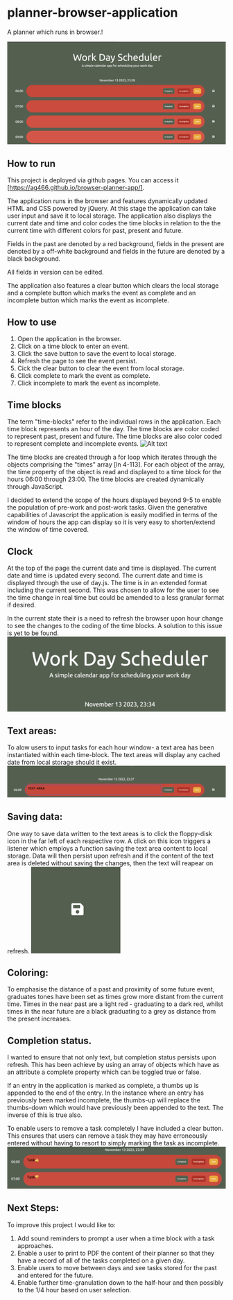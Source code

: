 # planner-browser-application
A planner which runs in browser.!

![Alt text](assets/application-img.png)
## How to run
This project is deployed via github pages. You can access it [https://ag466.github.io/browser-planner-app/].

The application runs in the browser and features dynamically updated HTML and CSS powered by jQuery. At this stage the application can take user input and save it to local storage. The application also displays the current date and time and color codes the time blocks in relation to the the current time with different colors for past, present and future.

Fields in the past are denoted by a red background, fields in the present are denoted by a off-white background and fields in the future are denoted by a black background.


All fields in version can be edited.

The application also features a clear button which clears the local storage and a complete button which marks the event as complete and an incomplete button which marks the event as incomplete.

## How to use
1. Open the application in the browser.
2. Click on a time block to enter an event.
3. Click the save button to save the event to local storage.
4. Refresh the page to see the event persist.
5. Cick the clear button to clear the event from local storage.
6. Click complete to mark the event as complete.
7. Click incomplete to mark the event as incomplete.

## Time blocks
The term "time-blocks" refer to the individual rows in the application. Each time block represents an hour of the day. The time blocks are color coded to represent past, present and future. The time blocks are also color coded to represent complete and incomplete events.
![Alt text](image.png)

The time blocks are created through a for loop which iterates through the objects comprising the "times" array [ln 4-113]. For each object of the array, the time property of the object is read and displayed to a time block for the hours 06:00 through 23:00. The time blocks are created dynamically through JavaScript.

 I decided to extend the scope of the hours displayed beyond 9-5 to enable the population of pre-work and post-work tasks. Given the generative capabilities of Javascript the application is easily modified in terms of the window of hours the app can display so it is very easy to shorten/extend the window of time covered. 


## Clock
At the top of the page the current date and time is displayed. The current date and time is updated every second. The current date and time is displayed through the use of day.js. The time is in an extended format including the current second. This was chosen to allow for the user to see the time change in real time but could be amended to a less granular format if desired.

In the current state their is a need to refresh the browser upon hour change to see the changes to the coding of the time blocks. A solution to this issue is yet to be found.
![Alt text](assets/clock-img.png)

## Text areas:
To alow users to input tasks for each hour window- a text area has been instantiated within each time-block. The text areas will display any cached date from local storage should it exist. 
![Alt text](assets/text-area.png)

## Saving data:
One way to save data written to the text areas is to click the floppy-disk icon in the far left of each respective row. A click on this icon triggers a listener which employs a function saving the text area content to local storage. Data will then persist upon refresh and if the content of the text area is deleted without saving the changes, then the text will reapear on refresh.
![Alt text](assets/save.png)

## Coloring:
To emphasise the distance of a past and proximity of some future event, graduates tones have been set as times grow more distant from the current time. Times in the near past are a light red - graduating to a dark red, whilst times in the near future are a black graduating to a grey as distance from the present increases. 

## Completion status.
I wanted to ensure that not only text, but completion status persists upon refresh. This has been achieve by using an array of objects which have as an attribute a complete property which can be toggled true or false. 

If an entry in the application is marked as complete, a thumbs up is appended to the end of the entry. In the instance where an entry has previously been marked incomplete, the thumbs-up will replace the thumbs-down which would have previously been appended to the text. The inverse of this is true also.

To enable users to remove a task completely I have included a clear button. This ensures that users can remove a task they may have erroneously entered without having to resort to simply marking the task as incomplete.
![Alt text](assets/incomplete.png)

## Next Steps:
To improve this project I would like to:
1. Add sound reminders to prompt a user when a time block with a task approaches.
2. Enable a user to print to PDF the content of their planner so that they have a record of all of the tasks completed on a given day.
3. Enable users to move between days and see tasks stored for the past and entered for the future.
4. Enable further time-granulation down to the half-hour and then possibly to the 1/4 hour based on user selection.

